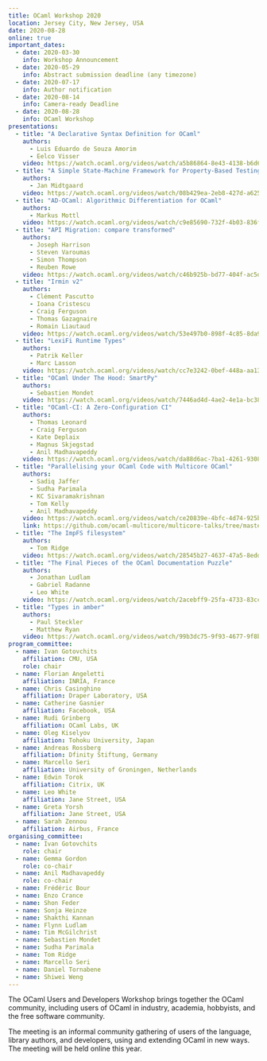 ```yaml
---
title: OCaml Workshop 2020
location: Jersey City, New Jersey, USA
date: 2020-08-28
online: true
important_dates:
  - date: 2020-03-30 
    info: Workshop Announcement
  - date: 2020-05-29
    info: Abstract submission deadline (any timezone)
  - date: 2020-07-17
    info: Author notification
  - date: 2020-08-14
    info: Camera-ready Deadline
  - date: 2020-08-28
    info: OCaml Workshop
presentations: 
  - title: "A Declarative Syntax Definition for OCaml"
    authors:
      - Luis Eduardo de Souza Amorim
      - Eelco Visser
    video: https://watch.ocaml.org/videos/watch/a5b86864-8e43-4138-b6d6-ed48d2d4b63d
  - title: "A Simple State-Machine Framework for Property-Based Testing in OCaml"
    authors:
      - Jan Midtgaard
    video: https://watch.ocaml.org/videos/watch/08b429ea-2eb8-427d-a625-5495f4ee0fef
  - title: "AD-OCaml: Algorithmic Differentiation for OCaml"
    authors: 
      - Markus Mottl
    video: https://watch.ocaml.org/videos/watch/c9e85690-732f-4b03-836f-2ee0fd8f0658
  - title: "API Migration: compare transformed"
    authors:
      - Joseph Harrison
      - Steven Varoumas
      - Simon Thompson 
      - Reuben Rowe
    video: https://watch.ocaml.org/videos/watch/c46b925b-bd77-404f-ac5d-5dab65047529
  - title: "Irmin v2"
    authors:
      - Clément Pascutto
      - Ioana Cristescu
      - Craig Ferguson
      - Thomas Gazagnaire
      - Romain Liautaud
    video: https://watch.ocaml.org/videos/watch/53e497b0-898f-4c85-8da9-39f65ef0e0b1
  - title: "LexiFi Runtime Types"
    authors:
      - Patrik Keller
      - Marc Lasson
    video: https://watch.ocaml.org/videos/watch/cc7e3242-0bef-448a-aa13-8827bba933e3 
  - title: "OCaml Under The Hood: SmartPy"
    authors:
      - Sebastien Mondet
    video: https://watch.ocaml.org/videos/watch/7446ad4d-4ae2-4e1a-bc38-af8f71e8ebd8
  - title: "OCaml-CI: A Zero-Configuration CI"
    authors: 
      - Thomas Leonard
      - Craig Ferguson
      - Kate Deplaix
      - Magnus Skjegstad
      - Anil Madhavapeddy
    video: https://watch.ocaml.org/videos/watch/da88d6ac-7ba1-4261-9308-d03fe21e35b9 
  - title: "Parallelising your OCaml Code with Multicore OCaml"
    authors:
      - Sadiq Jaffer
      - Sudha Parimala
      - KC Sivaramakrishnan
      - Tom Kelly
      - Anil Madhavapeddy
    video: https://watch.ocaml.org/videos/watch/ce20839e-4bfc-4d74-925b-485a6b052ddf
    link: https://github.com/ocaml-multicore/multicore-talks/tree/master/ocaml2020-workshop-parallel
  - title: "The ImpFS filesystem"
    authors:
      - Tom Ridge
    video: https://watch.ocaml.org/videos/watch/28545b27-4637-47a5-8edd-6b904daef19c
  - title: "The Final Pieces of the OCaml Documentation Puzzle"
    authors: 
      - Jonathan Ludlam
      - Gabriel Radanne
      - Leo White
    video: https://watch.ocaml.org/videos/watch/2acebff9-25fa-4733-83cc-620a65b12251
  - title: "Types in amber"
    authors:
      - Paul Steckler
      - Matthew Ryan
    video: https://watch.ocaml.org/videos/watch/99b3dc75-9f93-4677-9f8b-076546725512
program_committee: 
  - name: Ivan Gotovchits
    affiliation: CMU, USA
    role: chair
  - name: Florian Angeletti
    affiliation: INRIA, France
  - name: Chris Casinghino
    affiliation: Draper Laboratory, USA
  - name: Catherine Gasnier
    affiliation: Facebook, USA
  - name: Rudi Grinberg
    affiliation: OCaml Labs, UK
  - name: Oleg Kiselyov
    affiliation: Tohoku University, Japan
  - name: Andreas Rossberg
    affiliation: Dfinity Stiftung, Germany
  - name: Marcello Seri
    affiliation: University of Groningen, Netherlands
  - name: Edwin Torok
    affiliation: Citrix, UK
  - name: Leo White
    affiliation: Jane Street, USA
  - name: Greta Yorsh
    affiliation: Jane Street, USA
  - name: Sarah Zennou
    affiliation: Airbus, France
organising_committee: 
  - name: Ivan Gotovchits
    role: chair
  - name: Gemma Gordon
    role: co-chair
  - name: Anil Madhavapeddy 
    role: co-chair
  - name: Frédéric Bour
  - name: Enzo Crance
  - name: Shon Feder
  - name: Sonja Heinze
  - name: Shakthi Kannan
  - name: Flynn Ludlam
  - name: Tim McGilchrist
  - name: Sebastien Mondet
  - name: Sudha Parimala
  - name: Tom Ridge
  - name: Marcello Seri
  - name: Daniel Tornabene
  - name: Shiwei Weng
---
```


The OCaml Users and Developers Workshop brings together the OCaml
community, including users of OCaml in industry, academia, hobbyists,
and the free software community.

The meeting is an informal community gathering of users of the language,
library authors, and developers, using and extending OCaml in new ways.
The meeting will be held online this year.
